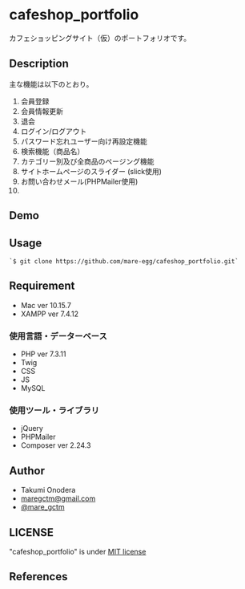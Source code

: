  cafeshop_portfolio
====================
カフェショッピングサイト（仮）のポートフォリオです。

## Description


主な機能は以下のとおり。
1. 会員登録
2. 会員情報更新
3. 退会
4. ログイン/ログアウト
5. パスワード忘れユーザー向け再設定機能
6. 検索機能（商品名）
7. カテゴリー別及び全商品のページング機能
8. サイトホームページのスライダー (slick使用)
9. お問い合わせメール(PHPMailer使用)
10. 

## Demo


## Usage

```
`$ git clone https://github.com/mare-egg/cafeshop_portfolio.git`
```

## Requirement
- Mac ver 10.15.7
- XAMPP ver 7.4.12

### 使用言語・データーベース
- PHP ver 7.3.11
- Twig
- CSS
- JS
- MySQL

### 使用ツール・ライブラリ
- jQuery
- PHPMailer
- Composer ver 2.24.3

## Author

- Takumi Onodera
- maregctm@gmail.com
- [@mare_gctm](https://twitter.com/mare_gctm)

## LICENSE

"cafeshop_portfolio" is under [MIT license](https://en.wikipedia.org/wiki/MIT_License)

## References